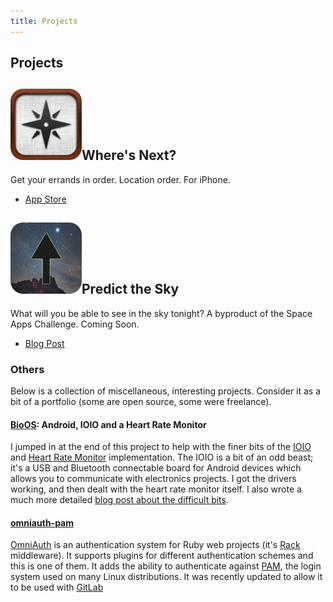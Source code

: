 ```yaml
---
title: Projects
---
```


## Projects

<div id="grid">
  <div> 
    <h2><img class="project_icon" src="resources/projects/wheres_next_icon.png">Where's Next?</h2>    
    <p>Get your errands in order. Location order. For iPhone.</p>
    <ul>
      <li><a href="http://itunes.apple.com/gb/app/wheres-next/id454450198?mt=8">App Store</a></li>
    </ul>
  </div>
  <div>
    <h2><img class="project_icon" src="resources/projects/predict_the_sky_icon.png">Predict the Sky</h2>
    <p>What will you be able to see in the sky tonight? A byproduct of the Space Apps Challenge. Coming Soon.</p>
    <ul>
      <li><a href="http://nickcharlton.net/post/nasa-space-apps-challenge-predict-the-sky">Blog Post</a></li>
    </ul>
  </div>
</div>

### Others

Below is a collection of miscellaneous, interesting projects. Consider it as a bit 
of a portfolio (some are open source, some were freelance).

#### [BioOS][]: Android, IOIO and a Heart Rate Monitor

I jumped in at the end of this project to help with the finer bits of the [IOIO][] 
and [Heart Rate Monitor][hmri] implementation. The IOIO is a bit of an odd beast; 
it's a USB and Bluetooth connectable board for Android devices which allows you to 
communicate with electronics projects. I got the drivers working, and then dealt 
with the heart rate monitor itself. I also wrote a much more detailed 
[blog post about the difficult bits][ioio_post].

#### [omniauth-pam][]

[OmniAuth][] is an authentication system for Ruby web projects (it's [Rack][] 
middleware). It supports plugins for different authentication schemes and this is 
one of them. It adds the ability to authenticate against [PAM][], the login system 
used on many Linux distributions. It was recently updated to allow it to be used 
with [GitLab][]

[omniauth-pam]: https://github.com/nickcharlton/omniauth-pam
[OmniAuth]: https://github.com/intridea/omniauth
[Rack]: http://rack.github.io
[PAM]: http://en.wikipedia.org/wiki/Pluggable_authentication_module
[GitLab]: http://gitlab.org
[BioOS]: https://github.com/i-DAT/Bio-OS-Android
[IOIO]: https://github.com/ytai/ioio/wiki
[HMRI]: https://www.sparkfun.com/products/8661
[ioio_post]: #

